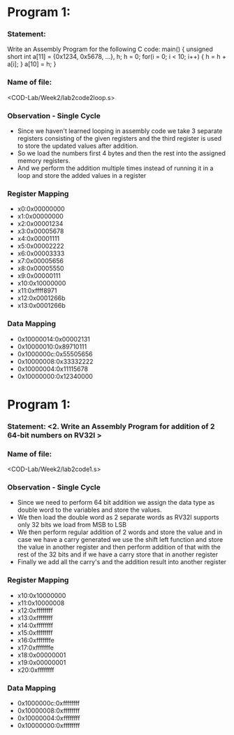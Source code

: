 # Program 1: 
### Statement: 
Write an Assembly Program for the following C code:
main() {
	unsigned short int a[11] = {0x1234, 0x5678, ...}, h;
	h = 0;
	for(i = 0; i < 10; i++)
	{
		h = h + a[i];
	}
	a[10] = h;
}

### Name of file:
<COD-Lab/Week2/lab2code2loop.s>

### Observation - Single Cycle
-  Since we haven't learned looping in assembly code we take 3 separate registers consisting of the given registers and the third register is used to store the updated values after addition.
- So we load the numbers first 4 bytes and then the rest into the assigned memory registers.
- And we perform the addition multiple times instead of running it in a loop and store the added values in a register
 
### Register Mapping
- x0:0x00000000
- x1:0x00000000
- x2:0x00001234
- x3:0x00005678
- x4:0x00001111
- x5:0x00002222
- x6:0x00003333
- x7:0x00005656
- x8:0x00005550
- x9:0x00000111
- x10:0x10000000
- x11:0xffff8971
- x12:0x0001266b
- x13:0x0001266b

### Data Mapping
- 0x10000014:0x00002131
- 0x10000010:0x89710111
- 0x1000000c:0x55505656
- 0x10000008:0x33332222
- 0x10000004:0x11115678
- 0x10000000:0x12340000


# Program 1: 
### Statement: <2. Write an Assembly Program for addition of 2 64-bit numbers on RV32I >

### Name of file:
<COD-Lab/Week2/lab2code1.s>

### Observation - Single Cycle
-  Since we need to perform 64 bit addition we assign the data type as double word to the variables and store the values.
- We then load the double word as 2 separate words as RV32I supports only 32 bits we load from MSB to LSB
- We then perform regular addition of 2 words and store the value and in case we have a carry generated we use the shift left function and store the value in another register and then perform addition of that with the rest of the 32 bits and if we have a carry store that in another register
- Finally we add all the carry's and the addition result into another register
 
### Register Mapping
- x10:0x10000000
- x11:0x10000008
- x12:0xffffffff
- x13:0xffffffff
- x14:0xffffffff
- x15:0xffffffff
- x16:0xfffffffe
- x17:0xfffffffe
- x18:0x00000001
- x19:0x00000001
- x20:0xffffffff



### Data Mapping
- 0x1000000c:0xffffffff
- 0x10000008:0xffffffff
- 0x10000004:0xffffffff
- 0x10000000:0xffffffff
